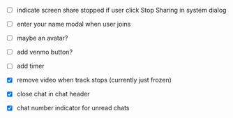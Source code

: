 - [ ] indicate screen share stopped if user click Stop Sharing in system dialog
- [ ] enter your name modal when user joins
- [ ] maybe an avatar?
- [ ] add venmo button?
- [ ] add timer

- [x] remove video when track stops (currently just frozen)
- [x] close chat in chat header
- [x] chat number indicator for unread chats